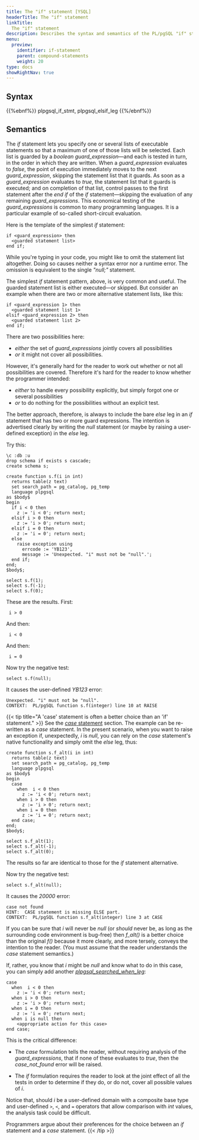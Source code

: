 ```yaml
---
title: The "if" statement [YSQL]
headerTitle: The "if" statement
linkTitle:
  The "if" statement
description: Describes the syntax and semantics of the PL/pgSQL "if" statement. [YSQL].
menu:
  preview:
    identifier: if-statement
    parent: compound-statements
    weight: 20
type: docs
showRightNav: true
---
```


## Syntax

{{%ebnf%}}
  plpgsql_if_stmt,
  plpgsql_elsif_leg
{{%/ebnf%}}

## Semantics

The _if_ statement lets you specify one or several lists of executable statements so that a maximum of one of those lists will be selected. Each list is guarded by a _boolean_ _guard_expression_—and each is tested in turn, in the order in which they are written. When a _guard_expression_ evaluates to _false_, the point of execution immediately moves to the next _guard_expression_, skipping the statement list that it guards. As soon as a _guard_expression_ evaluates to _true_, the statement list that it guards is executed; and on completion of that list, control passes to the first statement after the _end if_ of the _if_ statement—skipping the evaluation of any remaining _guard_expressions_. This economical testing of the _guard_expressions_ is common to many programming languages. It is a particular example of so-called short-circuit evaluation.

Here is the template of the simplest _if_ statement:

```plpgsql
if <guard_expression> then
  <guarded statement list>
end if;
```

While you're typing in your code, you might like to omit the statement list altogether. Doing so causes neither a syntax error nor a runtime error. The omission is equivalent to the single _"null;"_ statement.

The simplest _if_ statement pattern, above, is very common and useful. The guarded statement list is either executed—or skipped. But consider an example when there are two or more alternative statement lists, like this:

```plpgsql
if <guard_expression 1> then
  <guarded statement list 1>
elsif <guard_expression 2> then
  <guarded statement list 2>
end if;
```

There are two possibilities here:
- _either_ the set of _guard_expressions_ jointly covers all possibilities
- _or_ it might not cover all possibilities.

However, it's generally hard for the reader to work out whether or not all possibilities are covered. Therefore it's hard for the reader to know whether the programmer intended:

- _either_ to handle every possibility explicitly, but  simply forgot one or several possibilities
- _or_ to do nothing for the possibilities without an explicit test.

The better approach, therefore, is always to include the bare _else_ leg in an _if_ statement that has two or more guard expressions. The intention is advertised clearly by writing the _null_ statement (or maybe by raising a user-defined exception) in the _else_ leg.

Try this:

```plpgsql
\c :db :u
drop schema if exists s cascade;
create schema s;

create function s.f(i in int)
  returns table(z text)
  set search_path = pg_catalog, pg_temp
  language plpgsql
as $body$
begin
  if i < 0 then
    z := 'i < 0'; return next;
  elsif i > 0 then
    z := 'i > 0'; return next;
  elsif i = 0 then
    z := 'i = 0'; return next;
  else
    raise exception using
      errcode := 'YB123',
      message := 'Unexpected. "i" must not be "null".';
  end if;
end;
$body$;

select s.f(1);
select s.f(-1);
select s.f(0);
```

These are the results. First:

```output
 i > 0
```

And then:

```output
 i < 0
```


And then:

```output
 i = 0
```

Now try the negative test:

```plpgsql
select s.f(null);
```

It causes the user-defined _YB123_ error:

```output
Unexpected. "i" must not be "null".
CONTEXT:  PL/pgSQL function s.f(integer) line 10 at RAISE
```

<a name="case-stmt-versus-if-stmt"></a>
{{< tip title="A 'case' statement is often a better choice than an 'if' statement." >}}
See the [_case_ statement](../case-statement) section. The example can be re-written as a _case_ statement. In the present scenario, when you want to raise an exception if, unexpectedly, _i_ is _null_, you can rely on the _case_ statement's native functionality and simply omit the _else_ leg, thus:

```plpgsql
create function s.f_alt(i in int)
  returns table(z text)
  set search_path = pg_catalog, pg_temp
  language plpgsql
as $body$
begin
  case
    when  i < 0 then
      z := 'i < 0'; return next;
    when i > 0 then
      z := 'i > 0'; return next;
    when i = 0 then
      z := 'i = 0'; return next;
  end case;
end;
$body$;

select s.f_alt(1);
select s.f_alt(-1);
select s.f_alt(0);
```
The results so far are identical to those for the _if_ statement alternative.

Now try the negative test:

```plpgsql
select s.f_alt(null);
```

It causes the _20000_ error:

```output
case not found
HINT:  CASE statement is missing ELSE part.
CONTEXT:  PL/pgSQL function s.f_alt(integer) line 3 at CASE
```

If you can be sure that _i_ will never be _null_ (or _should_ never be, as long as the surrounding code environment is bug-free) then _f_alt()_ is a better choice than the original _f()_ because it more clearly, and more tersely, conveys the intention to the reader. (You must assume that the reader understands the _case_ statement semantics.)

If, rather, you know that _i_ might be _null_ and know what to do in this case, you can simply add another _[plpgsql_searched_when_leg](../../../../../../syntax_resources/grammar_diagrams/#plpgsql-searched-when-leg)_:

```plpgsql
case
  when  i < 0 then
    z := 'i < 0'; return next;
  when i > 0 then
    z := 'i > 0'; return next;
  when i = 0 then
    z := 'i = 0'; return next;
  when i is null then
    <appropriate action for this case>
end case;
```

This is the critical difference:

- The _case_ formulation tells the reader, without requiring analysis of the _guard_expressions_, that if none of these evaluates to _true_, then the _case_not_found_ error will be raised.

- The _if_ formulation requires the reader to look at the joint effect of all the tests in order to determine if they do, or do not, cover all possible values of _i_.

Notice that, should _i_ be a user-defined domain with a composite base type and user-defined `>`, `<`, and `=` operators that allow comparison with _int_ values, the analysis task could be difficult.

Programmers argue about their preferences for the choice between an _if_ statement and a _case_ statement.
{{< /tip >}}

